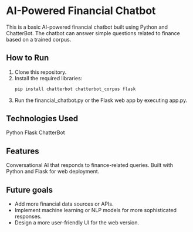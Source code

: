 
# AI-Powered Financial Chatbot

This is a basic AI-powered financial chatbot built using Python and ChatterBot. The chatbot can answer simple questions related to finance based on a trained corpus.

## How to Run

1. Clone this repository.
2. Install the required libraries:
   ```bash
   pip install chatterbot chatterbot_corpus flask
3. Run the financial_chatbot.py or the Flask web app by executing app.py.

## Technologies Used
Python
Flask
ChatterBot

## Features
Conversational AI that responds to finance-related queries.
Built with Python and Flask for web deployment.

## Future goals 
- Add more financial data sources or APIs.
- Implement machine learning or NLP models for more sophisticated responses.
- Design a more user-friendly UI for the web version.

